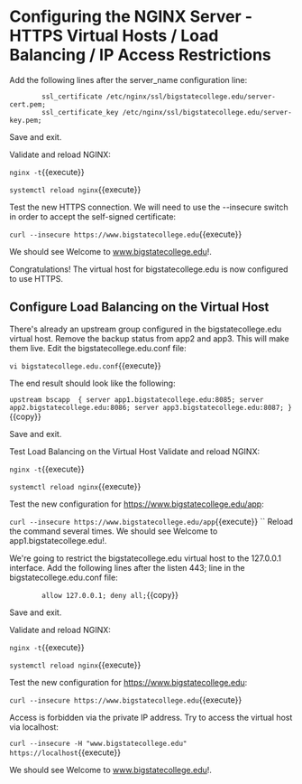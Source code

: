# Configuring the NGINX Server - HTTPS Virtual Hosts / Load Balancing / IP Access Restrictions

Add the following lines after the server_name configuration line:

```
        ssl_certificate /etc/nginx/ssl/bigstatecollege.edu/server-cert.pem;
        ssl_certificate_key /etc/nginx/ssl/bigstatecollege.edu/server-key.pem;
```

Save and exit.

Validate and reload NGINX:

`nginx -t`{{execute}}

`systemctl reload nginx`{{execute}}

Test the new HTTPS connection. We will need to use the --insecure switch in order to accept the self-signed certificate:

`curl --insecure https://www.bigstatecollege.edu`{{execute}}

We should see Welcome to www.bigstatecollege.edu!.

Congratulations! The virtual host for bigstatecollege.edu is now configured to use HTTPS.

## Configure Load Balancing on the Virtual Host

There's already an upstream group configured in the bigstatecollege.edu virtual host. Remove the backup status from app2 and app3. This will make them live. Edit the bigstatecollege.edu.conf file:

`vi bigstatecollege.edu.conf`{{execute}}

The end result should look like the following:

`upstream bscapp  {
   server app1.bigstatecollege.edu:8085;
   server app2.bigstatecollege.edu:8086;
   server app3.bigstatecollege.edu:8087;
}`{{copy}}

Save and exit.

Test Load Balancing on the Virtual Host
Validate and reload NGINX:

`nginx -t`{{execute}}

`systemctl reload nginx`{{execute}}

Test the new configuration for https://www.bigstatecollege.edu/app:

`curl --insecure https://www.bigstatecollege.edu/app`{{execute}}
``
Reload the command several times. We should see Welcome to app1.bigstatecollege.edu!.

We're going to restrict the bigstatecollege.edu virtual host to the 127.0.0.1 interface. Add the following lines after the listen 443; line in the bigstatecollege.edu.conf file:

`        allow 127.0.0.1;
        deny all;`{{copy}}

Save and exit.

Validate and reload NGINX:

`nginx -t`{{execute}}

`systemctl reload nginx`{{execute}}

Test the new configuration for https://www.bigstatecollege.edu:

`curl --insecure https://www.bigstatecollege.edu`{{execute}}

Access is forbidden via the private IP address. Try to access the virtual host via localhost:

`curl --insecure -H "www.bigstatecollege.edu" https://localhost`{{execute}}

We should see Welcome to www.bigstatecollege.edu!.
